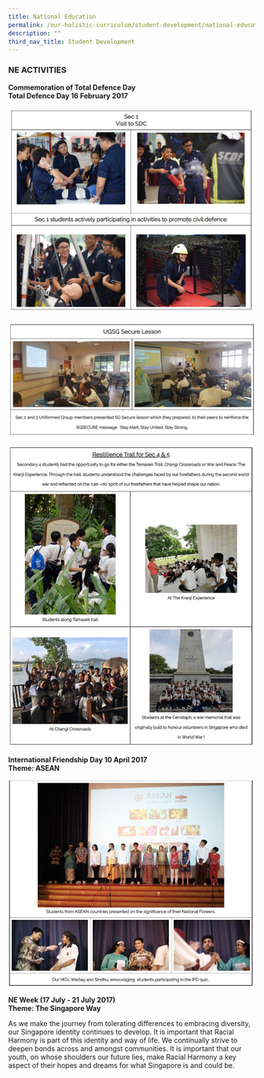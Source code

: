 ```yaml
---
title: National Education
permalink: /our-holistic-curriculum/student-development/national-education
description: ""
third_nav_title: Student Development
---
```

### NE ACTIVITIES
**Commemoration of Total Defence Day <br>
Total Defence Day 16 February 2017**

![](/images/sec1.jpg)

![](/images/ugsg%20lesson.jpg)

![](/images/resilience%20trail.jpg)

**International Friendship Day 10 April 2017 <br>
Theme: ASEAN**

![](/images/national%20flower.jpg)

**NE Week (17 July - 21 July 2017) <br>
Theme: The Singapore Way**

As we make the journey from tolerating differences to embracing diversity, our Singapore identity continues to develop.  It is important that Racial Harmony is part of this identity and way of life.  We continually strive to deepen bonds across and amongst communities.  It is important that our youth, on whose shoulders our future lies, make Racial Harmony a key aspect of their hopes and dreams for what Singapore is and could be.

